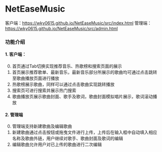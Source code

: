 # NetEaseMusic
客户端：https://wky0615.github.io/NetEaseMusic/src/index.html
管理端：https://wky0615.github.io/NetEaseMusic/src/admin.html
### 功能介绍
#### 1. 客户端：
0. 首页通过Tab切换实现推荐音乐、热歌榜和搜索页面的展示
1. 首页展示推荐歌单、最新音乐，最新音乐部分所展示的歌曲均可通过点击跳转至歌曲播放页面进行播放
2. 热歌榜展示歌曲，同样可以通过点击歌曲实现跳转播放
3. 搜索页可进行搜索并展示热门搜索
4. 歌曲播放页展示歌曲封面、歌手及歌词，歌曲封面模拟唱片展示，歌词滚动播放
#### 2. 管理端
0. 管理端支持新建歌曲及编辑歌曲
1. 新建歌曲通过点击按钮或拖曳文件进行上传，上传后在输入框中自动填入相应名称及歌曲外链，用户继续对歌手、歌曲封面及歌词的编辑
2. 编辑歌曲允许用户对已上传的歌曲进行二次编辑